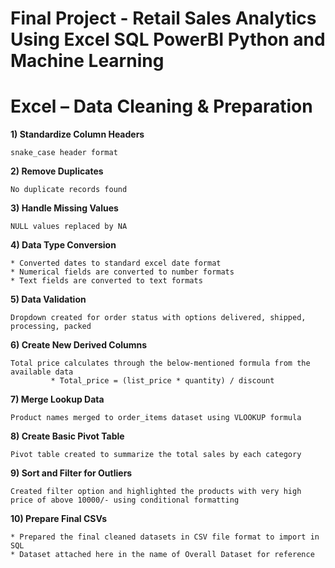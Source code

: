 # Final Project - Retail Sales Analytics Using Excel SQL PowerBI Python and Machine Learning

# Excel – Data Cleaning & Preparation

**1) Standardize Column Headers**

    snake_case header format

**2) Remove Duplicates**

    No duplicate records found

**3) Handle Missing Values**

    NULL values replaced by NA

**4) Data Type Conversion**

    * Converted dates to standard excel date format
    * Numerical fields are converted to number formats
    * Text fields are converted to text formats

**5) Data Validation**

    Dropdown created for order status with options delivered, shipped, processing, packed

**6) Create New Derived Columns**

    Total price calculates through the below-mentioned formula from the available data
             * Total_price = (list_price * quantity) / discount

**7) Merge Lookup Data**

    Product names merged to order_items dataset using VLOOKUP formula

**8) Create Basic Pivot Table**

    Pivot table created to summarize the total sales by each category

**9) Sort and Filter for Outliers**

    Created filter option and highlighted the products with very high price of above 10000/- using conditional formatting

**10) Prepare Final CSVs**

    * Prepared the final cleaned datasets in CSV file format to import in SQL
    * Dataset attached here in the name of Overall Dataset for reference



